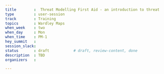 ```yaml
---
title        :  Threat Modelling First Aid - an introduction to threat modelling and Risk
type         : user-session
track        : Training
topics       : Wardley Maps
when_week    : two
when_day     : Mon
when_time    : PM-1
hey_summit   :
session_slack:
status       : draft           # draft, review-content, done
description  : TBD
organizers   : 

---
```


<!--(add intro)

## WHY

(...)

## What

(...)

## Outcomes

(...)

## References

(...)


## Previous-->
